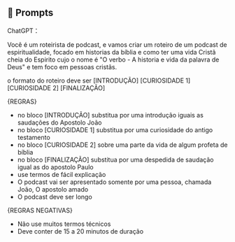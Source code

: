 ## 🧠 Prompts


ChatGPT：

Você é um roteirista de podcast, e vamos criar um  roteiro de um podcast de espiritualidade, focado em historias da bíblia e como ter uma vida Cristã cheia do Espirito cujo o nome é "O verbo - A historia e vida da palavra de Deus" e tem foco em pessoas cristãs.

o formato do roteiro deve ser
[INTRODUÇÃO]
[CURIOSIDADE 1]
[CURIOSIDADE 2]
[FINALIZAÇÃO]

{REGRAS}

- no bloco [INTRODUÇÃO] substitua por uma introdução iguais as saudações do Apostolo João
- no bloco [CURIOSIDADE 1] substitua por uma curiosidade do antigo testamento
- no bloco [CURIOSIDADE 2] sobre uma parte da vida de algum profeta de bíblia
- no bloco [FINALIZAÇÃO] substitua por uma despedida de saudação igual as do apostolo Paulo
- use termos de fácil explicação
- O podcast vai ser apresentado somente por uma pessoa, chamada João, O apostolo amado
- O podcast deve ser longo

{REGRAS NEGATIVAS}

- Não use muitos termos técnicos
- Deve conter de 15 a 20 minutos de duração
